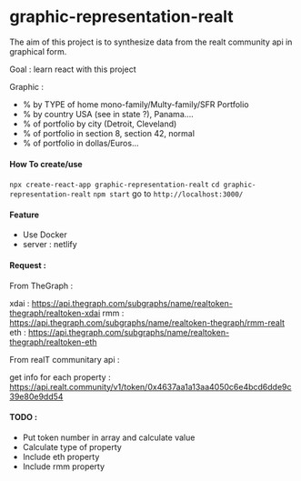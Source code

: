 # graphic-representation-realt

The aim of this project is to synthesize data from the realt community api in graphical form.

Goal : learn react with this project

Graphic :

- % by TYPE of home mono-family/Multy-family/SFR Portfolio
- % by country USA (see in state ?), Panama....
- % of portfolio by city (Detroit, Cleveland)
- % of portfolio in section 8, section 42, normal
- % of portfolio in dollas/Euros...

#### How To create/use

`npx create-react-app graphic-representation-realt`
`cd graphic-representation-realt`
`npm start`
go to `http://localhost:3000/`

#### Feature

- Use Docker
- server : netlify

#### Request :

From TheGraph :

xdai : https://api.thegraph.com/subgraphs/name/realtoken-thegraph/realtoken-xdai
rmm : https://api.thegraph.com/subgraphs/name/realtoken-thegraph/rmm-realt
eth : https://api.thegraph.com/subgraphs/name/realtoken-thegraph/realtoken-eth

From realT communitary api :

get info for each property : https://api.realt.community/v1/token/0x4637aa1a13aa4050c6e4bcd6dde9c39e80e9dd54

#### TODO :
- Put token number in array and calculate value
- Calculate type of property
- Include eth property
- Include rmm property
